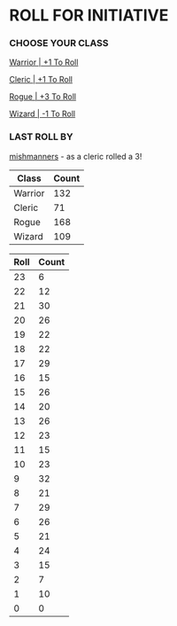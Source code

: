 # ROLL FOR INITIATIVE
### CHOOSE YOUR CLASS

[Warrior | +1 To Roll](https://github.com/benjaminsampica/benjaminsampica/issues/new?title=roll%7Cwarrior&body=Just+click+%27Submit+new+issue%27.)

[Cleric | +1 To Roll](https://github.com/benjaminsampica/benjaminsampica/issues/new?title=roll%7Ccleric&body=Just+click+%27Submit+new+issue%27.)

[Rogue | +3 To Roll](https://github.com/benjaminsampica/benjaminsampica/issues/new?title=roll%7Crogue&body=Just+click+%27Submit+new+issue%27.)

[Wizard | -1 To Roll](https://github.com/benjaminsampica/benjaminsampica/issues/new?title=roll%7Cwizard&body=Just+click+%27Submit+new+issue%27.)
### LAST ROLL BY
[mishmanners](https://www.github.com/mishmanners) - as a cleric rolled a 3!

|Class|Count|
|-|-|
|Warrior|132|
|Cleric|71|
|Rogue|168|
|Wizard|109|

|Roll|Count|
|-|-|
|23|6
|22|12
|21|30
|20|26
|19|22
|18|22
|17|29
|16|15
|15|26
|14|20
|13|26
|12|23
|11|15
|10|23
|9|32
|8|21
|7|29
|6|26
|5|21
|4|24
|3|15
|2|7
|1|10
|0|0
